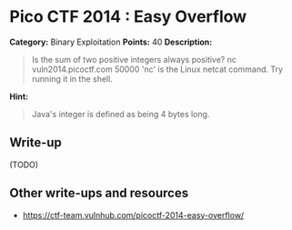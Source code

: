 # Pico CTF 2014 : Easy Overflow

**Category:** Binary Exploitation
**Points:** 40
**Description:**

>Is the sum of two positive integers always positive?
nc vuln2014.picoctf.com 50000
'nc' is the Linux netcat command. Try running it in the shell.

**Hint:**
>Java's integer is defined as being 4 bytes long.

## Write-up

(TODO)

## Other write-ups and resources

* <https://ctf-team.vulnhub.com/picoctf-2014-easy-overflow/>
